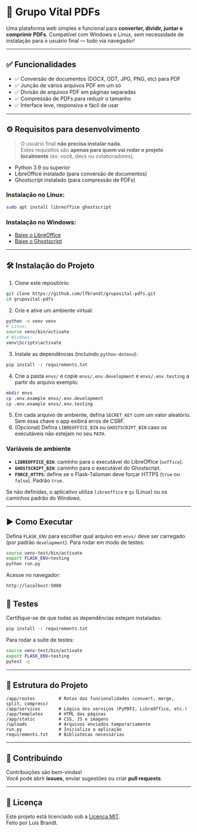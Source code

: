 # 🧩 Grupo Vital PDFs

Uma plataforma web simples e funcional para **converter, dividir, juntar e comprimir PDFs**. Compatível com Windows e Linux, sem necessidade de instalação para o usuário final — tudo via navegador!

---

## ✅ Funcionalidades

- ✅ Conversão de documentos (DOCX, ODT, JPG, PNG, etc) para PDF
- ✅ Junção de vários arquivos PDF em um só
- ✅ Divisão de arquivos PDF em páginas separadas
- ✅ Compressão de PDFs para reduzir o tamanho
- ✅ Interface leve, responsiva e fácil de usar

---

## ⚙️ Requisitos para desenvolvimento

> O usuário final **não precisa instalar nada**.  
> Estes requisitos são **apenas para quem vai rodar o projeto localmente** (ex: você, devs ou colaboradores).

- Python 3.9 ou superior
- LibreOffice instalado (para conversão de documentos)
- Ghostscript instalado (para compressão de PDFs)

### Instalação no Linux:
```bash
sudo apt install libreoffice ghostscript
```

### Instalação no Windows:
- [Baixe o LibreOffice](https://www.libreoffice.org/download/download/)
- [Baixe o Ghostscript](https://www.ghostscript.com/download/gsdnld.html)

---

## 🛠️ Instalação do Projeto

1. Clone este repositório:
```bash
git clone https://github.com/lfbrandt/grupovital-pdfs.git
cd grupovital-pdfs
```

2. Crie e ative um ambiente virtual:
```bash
python -m venv venv
# Linux:
source venv/bin/activate
# Windows:
venv\Scripts\activate
```

3. Instale as dependências (incluindo `python-dotenv`):
```bash
pip install -r requirements.txt
```
4. Crie a pasta `envs/` e copie `envs/.env.development` e `envs/.env.testing` a partir do arquivo exemplo:
```bash
mkdir envs
cp .env.example envs/.env.development
cp .env.example envs/.env.testing
```
5. Em cada arquivo de ambiente, defina `SECRET_KEY` com um valor aleatório. Sem essa chave o app exibirá erros de CSRF.
6. (Opcional) Defina `LIBREOFFICE_BIN` ou `GHOSTSCRIPT_BIN` caso os executáveis
   não estejam no seu `PATH`.

### Variáveis de ambiente

- **`LIBREOFFICE_BIN`**: caminho para o executável do LibreOffice (`soffice`).
- **`GHOSTSCRIPT_BIN`**: caminho para o executável do Ghostscript.
- **`FORCE_HTTPS`**: define se o Flask-Talisman deve forçar HTTPS (`true` ou `false`).
  Padrão `true`.

Se não definidas, o aplicativo utiliza `libreoffice` e `gs` (Linux) ou os
caminhos padrão do Windows.

---

## ▶️ Como Executar


Defina `FLASK_ENV` para escolher qual arquivo em `envs/` deve ser carregado (por padrão `development`).
Para rodar em modo de testes:
```bash
source venv-test/bin/activate
export FLASK_ENV=testing
python run.py
```

Acesse no navegador:

```
http://localhost:5000
```

## 🧪 Testes

Certifique-se de que todas as dependências estejam instaladas:

```bash
pip install -r requirements.txt
```

Para rodar a suíte de testes:

```bash
source venv-test/bin/activate
export FLASK_ENV=testing
pytest -q
```

---

## 📁 Estrutura do Projeto

```
/app/routes         # Rotas das funcionalidades (convert, merge, split, compress)
/app/services       # Lógica dos serviços (PyPDF2, LibreOffice, etc.)
/app/templates      # HTML das páginas
/app/static         # CSS, JS e imagens
/uploads            # Arquivos enviados temporariamente
run.py              # Inicializa a aplicação
requirements.txt    # Bibliotecas necessárias
```

---

## 🤝 Contribuindo

Contribuições são bem-vindas!  
Você pode abrir **issues**, enviar sugestões ou criar **pull requests**.

---

## 📄 Licença

Este projeto está licenciado sob a [Licença MIT](LICENSE).  
Feito por Luis Brandt.
